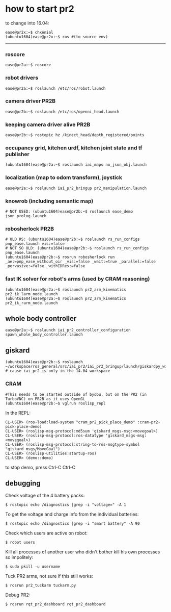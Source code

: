 # how to start pr2
to change into 16.04:

```
ease@pr2x:~$ chxenial
(ubuntu1604)ease@pr2x:~$ ros #(to source env)
```
---------------------

### roscore
```
ease@pr2a:~$ roscore
```
### robot drivers
```
ease@pr2a:~$ roslaunch /etc/ros/robot.launch
```
### camera driver PR2B
```
ease@pr2b:~$ roslaunch /etc/ros/openni_head.launch
```
### keeping camera driver alive PR2B
```
ease@pr2b:~$ rostopic hz /kinect_head/depth_registered/points	
```
### occupancy grid, kitchen urdf, kitchen joint state and tf publisher
```
(ubuntu1604)ease@pr2a:~$ roslaunch iai_maps no_json_obj.launch
```
### localization (map to odom transform), joystick
```
ease@pr2a:~$ roslaunch iai_pr2_bringup pr2_manipulation.launch
```
### knowrob (including semantic map)
```
# NOT USED: (ubuntu1604)ease@pr2b:~$ roslaunch ease_demo json_prolog.launch
```
### robosherlock PR2B
```
# OLD RS: (ubuntu1604)ease@pr2b:~$ roslaunch rs_run_configs pnp_ease.launch vis:=false
# NOT SO OLD: (ubuntu1604)ease@pr2b:~$ roslaunch rs_run_configs pnp_ease.launch
(ubuntu1604)ease@pr2b:~$ rosrun robosherlock run _ae:=pnp_ease_without_oir _vis:=false _wait:=true _parallel:=false _pervasive:=false _withIDRes:=false
```
### fast IK solver for robot's arms (used by CRAM reasoning)
```
(ubuntu1604)ease@pr2a:~$ roslaunch pr2_arm_kinematics pr2_ik_larm_node.launch
(ubuntu1604)ease@pr2a:~$ roslaunch pr2_arm_kinematics pr2_ik_rarm_node.launch
```
## whole body controller
```
ease@pr2a:~$ roslaunch iai_pr2_controller_configuration spawn_whole_body_controller.launch
```
## giskard
```
(ubuntu1604)ease@pr2b:~$ roslaunch ~/workspace/ros_general/src/iai_pr2/iai_pr2_bringup/launch/giskardpy_with_kitchen.launch # cause iai_pr2 is only in the 14.04 workspace
```
### CRAM
```
#This needs to be started outside of byobu, but on the PR2 (in TurboVNC) on PR2B as it uses OpenGL
(ubuntu1604)ease@pr2b:~$ vglrun roslisp_repl
```

 In the REPL:
 ```
CL-USER> (ros-load:load-system "cram_pr2_pick_place_demo" :cram-pr2-pick-place-demo)
CL-USER> (roslisp-msg-protocol:md5sum 'giskard_msgs-msg:<movegoal>)
CL-USER> (roslisp-msg-protocol:ros-datatype 'giskard_msgs-msg:<movegoal>)
CL-USER> (roslisp-msg-protocol:string-to-ros-msgtype-symbol "giskard_msgs/MoveGoal")
CL-USER> (roslisp-utilities:startup-ros)
CL-USER> (demo::demo)
```
to stop demo, press Ctrl-C Ctrl-C


## debugging

Check voltage of the 4 battery packs:
```
$ rostopic echo /diagnostics |grep -i "voltage=" -A 1
```
To get the voltage and charge info from the individual batteries:
```
$ rostopic echo /diagnostics |grep -i "smart battery" -A 90
```

Check which users are active on robot:
```
$ robot users
```
Kill all processes of another user who didn't bother kill his own processes so impolitely:
```
$ sudo pkill -u username
```
Tuck PR2 arms, not sure if this still works:
```
$ rosrun pr2_tuckarm tuckarm.py
```
Debug PR2:
```
$ rosrun rqt_pr2_dashboard rqt_pr2_dashboard
```
